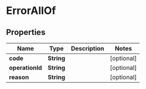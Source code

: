 

# ErrorAllOf


## Properties

Name | Type | Description | Notes
------------ | ------------- | ------------- | -------------
**code** | **String** |  |  [optional]
**operationId** | **String** |  |  [optional]
**reason** | **String** |  |  [optional]



